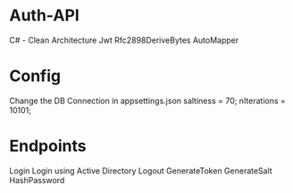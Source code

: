 # Auth-API
C# - Clean Architecture
Jwt
Rfc2898DeriveBytes
AutoMapper
# Config
Change the DB Connection in appsettings.json
saltiness = 70;
nIterations = 10101;
# Endpoints
Login
Login using Active Directory
Logout
GenerateToken
GenerateSalt
HashPassword
